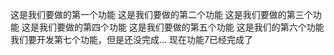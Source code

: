 这是我们要做的第一个功能
这是我们要做的第二个功能
这是我们要做的第三个功能
这是我们要做的第四个功能
这是我们要做的第五个功能
这是我们的第六个功能
我们要开发第七个功能，但是还没完成...
现在功能7已经完成了